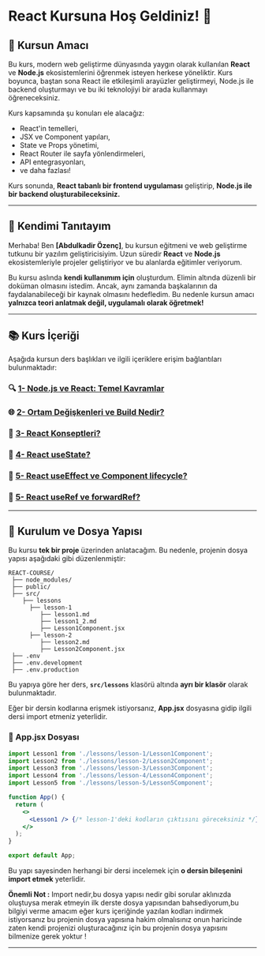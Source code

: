 # React Kursuna Hoş Geldiniz! 🎉

## 🎯 Kursun Amacı

Bu kurs, modern web geliştirme dünyasında yaygın olarak kullanılan **React** ve **Node.js** ekosistemlerini öğrenmek isteyen herkese yöneliktir. Kurs boyunca, baştan sona React ile etkileşimli arayüzler geliştirmeyi, Node.js ile backend oluşturmayı ve bu iki teknolojiyi bir arada kullanmayı öğreneceksiniz.

Kurs kapsamında şu konuları ele alacağız:

- React'in temelleri,
- JSX ve Component yapıları,
- State ve Props yönetimi,
- React Router ile sayfa yönlendirmeleri,
- API entegrasyonları,
- ve daha fazlası!

Kurs sonunda, **React tabanlı bir frontend uygulaması** geliştirip, **Node.js ile bir backend oluşturabileceksiniz.**

---

## 👋 Kendimi Tanıtayım

Merhaba! Ben **[Abdulkadir Özenç]**, bu kursun eğitmeni ve web geliştirme tutkunu bir yazılım geliştiricisiyim. Uzun süredir **React** ve **Node.js** ekosistemleriyle projeler geliştiriyor ve bu alanlarda eğitimler veriyorum.

Bu kursu aslında **kendi kullanımım için** oluşturdum. Elimin altında düzenli bir doküman olmasını istedim. Ancak, aynı zamanda başkalarının da faydalanabileceği bir kaynak olmasını hedefledim. Bu nedenle kursun amacı **yalnızca teori anlatmak değil, uygulamalı olarak öğretmek!**

---

## 📚 Kurs İçeriği

Aşağıda kursun ders başlıkları ve ilgili içeriklere erişim bağlantıları bulunmaktadır:

### 🔍 [1- Node.js ve React: Temel Kavramlar](./src/lessons/lesson-1/lesson1.md#nodejs-ve-react-temel-kavramlar)

### 🌐 [2- Ortam Değişkenleri ve Build Nedir?](./src/lessons/lesson-2/lesson2.md#ortam-degiskenleri-ve-build-nedir)

### 🚀 [3- React Konseptleri?](./src/lessons/lesson-3/lesson3.md#react-konseptleri)

### 🚀 [4- React useState?](./src/lessons/lesson-4/lesson4.md#state-nedir)

### 🚀 [5- React useEffect ve Component lifecycle?](./src/lessons/lesson-5/lesson5.md#component-lifecycle-nedir)

### 🚀 [5- React useRef ve forwardRef?](./src/lessons/lesson-6/lesson6.md)

---

## 🚀 Kurulum ve Dosya Yapısı

Bu kursu **tek bir proje** üzerinden anlatacağım. Bu nedenle, projenin dosya yapısı aşağıdaki gibi düzenlenmiştir:

```
REACT-COURSE/
 ├── node_modules/
 ├── public/
 ├── src/
    ├── lessons
      ├── lesson-1
         ├── lesson1.md
         ├── lesson1_2.md
         ├── Lesson1Component.jsx
      ├── lesson-2
         ├── lesson2.md
         ├── Lesson2Component.jsx
 ├── .env
 ├── .env.development
 ├── .env.production
```

Bu yapıya göre her ders, **`src/lessons`** klasörü altında **ayrı bir klasör** olarak bulunmaktadır.

Eğer bir dersin kodlarına erişmek istiyorsanız, **App.jsx** dosyasına gidip ilgili dersi import etmeniz yeterlidir.

### 📝 App.jsx Dosyası

```jsx
import Lesson1 from './lessons/lesson-1/Lesson1Component';
import Lesson2 from './lessons/lesson-2/Lesson2Component';
import Lesson3 from './lessons/lesson-3/Lesson3Component';
import Lesson4 from './lessons/lesson-4/Lesson4Component';
import Lesson5 from './lessons/lesson-5/Lesson5Component';

function App() {
  return (
    <>
      <Lesson1 /> {/* lesson-1'deki kodların çıktısını göreceksiniz */}
    </>
  );
}

export default App;
```
Bu yapı sayesinden herhangi bir dersi incelemek için **o dersin bileşenini import etmek** yeterlidir.

**Önemli Not :** 
Import nedir,bu dosya yapısı nedir gibi sorular aklınızda oluştuysa merak etmeyin ilk derste dosya yapısından bahsediyorum,bu bilgiyi verme amacım eğer kurs içeriğinde yazılan kodları indirmek istiyorsanız bu projenin dosya yapısına hakim olmalısınız onun haricinde zaten kendi projenizi oluşturacağınız için bu projenin dosya yapısını bilmenize gerek yoktur !

---

